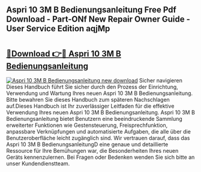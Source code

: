 ## Aspri 10 3M B Bedienungsanleitung Free Pdf Download - Part-ONf New Repair Owner Guide - User Service Edition aqjMp

# <h2><a href="http://df3tuq.blite.top/?on=Aspri+10+3M+B+Bedienungsanleitung">🔗Download 👉🔴 Aspri 10 3M B Bedienungsanleitung</a></h2>

[![Aspri 10 3M B Bedienungsanleitung new download](https://i.imgur.com/lujVjoI.png)](http://df3tuq.blite.top/?on=Aspri+10+3M+B+Bedienungsanleitung)
Sicher navigieren Dieses Handbuch führt Sie sicher durch den Prozess der Einrichtung, Verwendung und Wartung Ihres neuen Aspri 10 3M B Bedienungsanleitung. Bitte bewahren Sie dieses Handbuch zum späteren Nachschlagen auf.Dieses Handbuch ist Ihr zuverlässiger Leitfaden für die effektive Verwendung Ihres neuen Aspri 10 3M B Bedienungsanleitung. Aspri 10 3M B Bedienungsanleitung bietet Benutzern eine beeindruckende Sammlung erweiterter Funktionen wie Gestensteuerung, Freisprechfunktion, anpassbare Verknüpfungen und automatisierte Aufgaben, die alle über die Benutzeroberfläche leicht zugänglich sind. Wir vertrauen darauf, dass das Aspri 10 3M B BedienungsanleitungD eine genaue und detaillierte Ressource für Ihre Bemühungen war, die Besonderheiten Ihres neuen Geräts kennenzulernen. Bei Fragen oder Bedenken wenden Sie sich bitte an unser Kundendienstteam.
